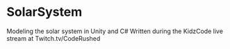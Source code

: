 # SolarSystem
Modeling the solar system in Unity and C#
Written during the KidzCode live stream at Twitch.tv/CodeRushed
